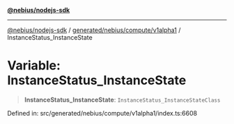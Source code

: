 [**@nebius/nodejs-sdk**](../../../../../README.md)

***

[@nebius/nodejs-sdk](../../../../../README.md) / [generated/nebius/compute/v1alpha1](../README.md) / InstanceStatus\_InstanceState

# Variable: InstanceStatus\_InstanceState

> **InstanceStatus\_InstanceState**: `InstanceStatus_InstanceStateClass`

Defined in: src/generated/nebius/compute/v1alpha1/index.ts:6608
